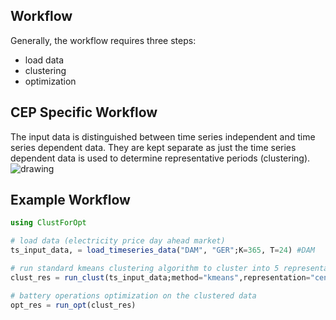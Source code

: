 ## Workflow

Generally, the workflow requires three steps:
- load data
- clustering
- optimization

## CEP Specific Workflow
The input data is distinguished between time series independent and time series dependent data. They are kept separate as just the time series dependent data is used to determine representative periods (clustering).
![drawing](https://raw.githubusercontent.com/YoungFaithful/ClustForOpt_priv.jl/master/data/CEP/workflow.png?token=AKEm3UkwMa8SEmxWqWoqj8bR5Mm1J-0Nks5cbI0bwA%3D%3D)


## Example Workflow
```julia
using ClustForOpt

# load data (electricity price day ahead market)
ts_input_data, = load_timeseries_data("DAM", "GER";K=365, T=24) #DAM

# run standard kmeans clustering algorithm to cluster into 5 representative periods, with 1000 initial starting points
clust_res = run_clust(ts_input_data;method="kmeans",representation="centroid",n_clust=5,n_init=1000)

# battery operations optimization on the clustered data
opt_res = run_opt(clust_res)
```
